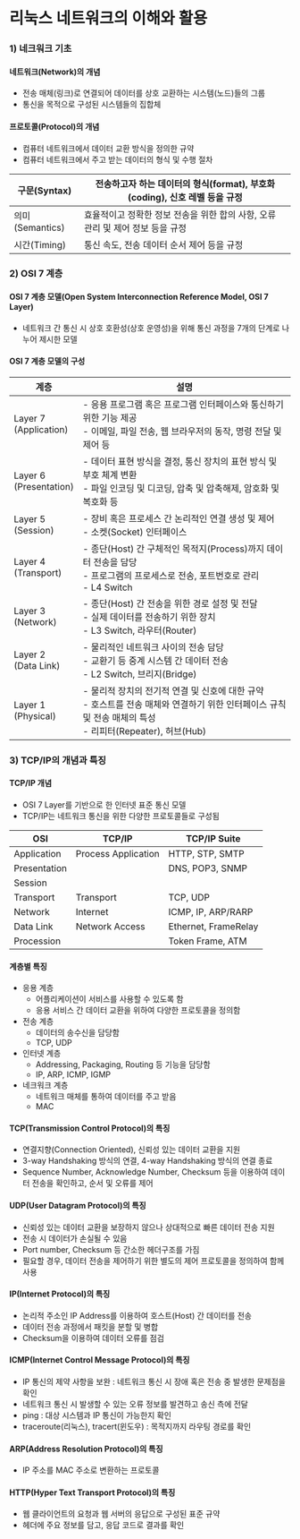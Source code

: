 # 리눅스 네트워크의 이해와 활용

### 1) 네크워크 기초
#### 네트워크(Network)의 개념
- 전송 매체(링크)로 연결되어 데이터를 상호 교환하는 시스템(노드)들의 그룹
- 통신을 목적으로 구성된 시스템들의 집합체

#### 프로토콜(Protocol)의 개념
- 컴퓨터 네트워크에서 데이터 교환 방식을 정의한 규약
- 컴퓨터 네트워크에서 주고 받는 데이터의 형식 및 수행 절차

| 구문(Syntax)    | 전송하고자 하는 데이터의 형식(format), 부호화(coding), 신호 레벨 등을 규정 |
| ------------- | -------------------------------------------------- |
| 의미(Semantics) | 효율적이고 정확한 정보 전송을 위한 합의 사항, 오류 관리 및 제어 정보 등을 규정     |
| 시간(Timing)    | 통신 속도, 전송 데이터 순서 제어 등을 규정                          |

### 2) OSI 7 계층
#### OSI 7 계층 모델(Open System Interconnection Reference Model, OSI 7 Layer)
- 네트워크 간 통신 시 상호 호환성(상호 운영성)을 위해 통신 과정을 7개의 단계로 나누어 제시한 모델

#### OSI 7 계층 모델의 구성

| 계층                         | 설명                                                                                                     |
| -------------------------- | ------------------------------------------------------------------------------------------------------ |
| Layer 7<br>(Application)   | - 응용 프로그램 혹은 프로그램 인터페이스와 통신하기 위한 기능 제공<br>- 이메일, 파일 전송, 웹 브라우저의 동작, 명령 전달 및 제어 등                       |
| Layer 6 <br>(Presentation) | - 데이터 표현 방식을 결정, 통신 장치의 표현 방식 및 부호 체계 변환<br>- 파일 인코딩 및 디코딩, 압축 및 압축해제, 암호화 및 복호화 등                     |
| Layer 5<br>(Session)       | - 장비 혹은 프로세스 간 논리적인 연결 생성 및 제어<br>- 소켓(Socket) 인터페이스                                                   |
| Layer 4<br>(Transport)     | - 종단(Host) 간 구체적인 목적지(Process)까지 데이터 전송을 담당<br>- 프로그램의 프로세스로 전송, 포트번호로 관리<br>- L4 Switch               |
| Layer 3<br>(Network)       | - 종단(Host) 간 전송을 위한 경로 설정 및 전달<br>- 실제 데이터를 전송하기 위한 장치<br>- L3 Switch, 라우터(Router)                     |
| Layer 2<br>(Data Link)     | - 물리적인 네트워크 사이의 전송 담당<br>- 교환기 등 중계 시스템 간 데이터 전송<br>- L2 Switch, 브리지(Bridge)                           |
| Layer 1<br>(Physical)      | - 물리적 장치의 전기적 연결 및 신호에 대한 규약<br>- 호스트를 전송 매체와 연결하기 위한 인터페이스 규칙 및 전송 매체의 특성<br>- 리피터(Repeater), 허브(Hub) |
### 3) TCP/IP의 개념과 특징
#### TCP/IP 개념
- OSI 7 Layer를 기반으로 한 인터넷 표준 통신 모델
- TCP/IP는 네트워크 통신을 위한 다양한 프로토콜들로 구성됨

| OSI          | TCP/IP              | TCP/IP Suite         |
| ------------ | ------------------- | -------------------- |
| Application  | Process Application | HTTP, STP, SMTP      |
| Presentation |                     | DNS, POP3, SNMP      |
| Session      |                     |                      |
| Transport    | Transport           | TCP, UDP             |
| Network      | Internet            | ICMP, IP, ARP/RARP   |
| Data Link    | Network Access      | Ethernet, FrameRelay |
| Procession   |                     | Token Frame, ATM     |

#### 계층별 특징
- 응용 계층
	- 어플리케이션이 서비스를 사용할 수 있도록 함
	- 응용 서비스 간 데이터 교환을 위하여 다양한 프로토콜을 정의함
- 전송 계층
	- 데이터의 송수신을 담당함
	- TCP, UDP
- 인터넷 계층
	- Addressing, Packaging, Routing 등 기능을 담당함
	- IP, ARP, ICMP, IGMP
- 네크워크 계층
	- 네트워크 매체를 통하여 데이터를 주고 받음
	- MAC

#### TCP(Transmission Control Protocol)의 특징
- 연결지향(Connection Oriented), 신뢰성 있는 데이터 교환을 지원
- 3-way Handshaking 방식의 연결, 4-way Handshaking 방식의 연결 종료
- Sequence Number, Acknowledge Number, Checksum 등을 이용하여 데이터 전송을 확인하고, 순서 및 오류를 제어

#### UDP(User Datagram Protocol)의 특징
- 신뢰성 있는 데이터 교환을 보장하지 않으나 상대적으로 빠른 데이터 전송 지원
- 전송 시 데이터가 손실될 수 있음
- Port number, Checksum 등 간소한 헤더구조를 가짐
- 필요할 경우, 데이터 전송을 제어하기 위한 별도의 제어 프로토콜을 정의하여 함께 사용

#### IP(Internet Protocol)의 특징
- 논리적 주소인 IP Address를 이용하여 호스트(Host) 간 데이터를 전송
- 데이터 전송 과정에서 패킷을 분할 및 병합
- Checksum을 이용하여 데이터 오류를 점검

#### ICMP(Internet Control Message Protocol)의 특징
- IP 통신의 제약 사항을 보완 : 네트워크 통신 시 장애 혹은 전송 중 발생한 문제점을 확인
- 네트워크 통신 시 발생할 수 있는 오류 정보를 발견하고 송신 측에 전달
- ping : 대상 시스템과 IP 통신이 가능한지 확인
- traceroute(리눅스), tracert(윈도우) : 목적지까지 라우팅 경로를 확인

#### ARP(Address Resolution Protocol)의 특징
- IP 주소를 MAC 주소로 변환하는 프로토콜

#### HTTP(Hyper Text Transport Protocol)의 특징
- 웹 클라이언트의 요청과 웹 서버의 응답으로 구성된 표준 규약
- 헤더에 주요 정보를 담고, 응답 코드로 결과를 확인